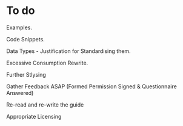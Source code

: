 # To do

Examples. 

Code Snippets.

Data Types - Justification for Standardising them. 

Excessive Consumption Rewrite.


Further Stlysing

Gather Feedback ASAP
(Formed Permission Signed & Questionnaire Answered)

Re-read and re-write the guide

Appropriate Licensing